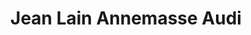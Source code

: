 ---
title: "Jean Lain Annemasse Audi"
url: /ville-la-grand/jean-lain-annemasse-audi/
shop: voiture
---